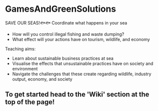 # GamesAndGreenSolutions

SAVE OUR SEAS!🐟🐟 
Coordinate what happens in your sea
- How will you control illegal fishing and waste dumping?
- What effect will your actions have on tourism, wildlife, and economy

Teaching aims:
- Learn about sustainable business practices at sea
- Visualise the effects that unsustainable practices have on society and environment
- Navigate the challenges that these create regarding wildlife, industry output, economy, and society


## To get started head to the 'Wiki' section at the top of the page!

